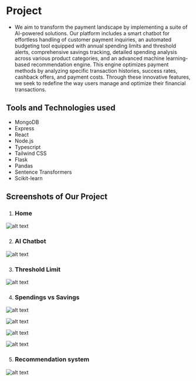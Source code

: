 # Project

- We aim to transform the payment landscape by implementing a suite of AI-powered solutions. Our platform includes a smart chatbot for effortless handling of customer payment inquiries, an automated budgeting tool equipped with annual spending limits and threshold alerts, comprehensive savings tracking, detailed spending analysis across various product categories, and an advanced machine learning-based recommendation engine. This engine optimizes payment methods by analyzing specific transaction histories, success rates, cashback offers, and payment costs. Through these innovative features, we seek to redefine the way users manage and optimize their financial transactions.

## Tools and Technologies used

- MongoDB
- Express
- React
- Node.js
- Typescript
- Tailwind CSS
- Flask
- Pandas
- Sentence Transformers
- Scikit-learn

## Screenshots of Our Project

1. ### Home
![alt text](<screenshots/Screenshot 2024-06-22 at 5.52.50 PM.png>)

2. ### AI Chatbot
![alt text](<screenshots/Screenshot 2024-06-22 at 5.56.55 PM.png>)

3. ### Threshold Limit
![alt text](<screenshots/Screenshot 2024-06-22 at 5.57.57 PM.png>)

4. ### Spendings vs Savings
![alt text](<screenshots/Screenshot 2024-06-22 at 6.00.44 PM.png>)

![alt text](<screenshots/Screenshot 2024-06-22 at 6.01.15 PM.png>)

![alt text](<screenshots/Screenshot 2024-06-22 at 6.01.39 PM.png>)

![alt text](<screenshots/Screenshot 2024-06-22 at 6.02.17 PM.png>)

5. ### Recommendation system
![alt text](<screenshots/Screenshot 2024-06-22 at 5.59.18 PM.png>)






